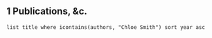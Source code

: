 ## 1 Publications, &c.
```dataview
list title where icontains(authors, "Chloe Smith") sort year asc
```